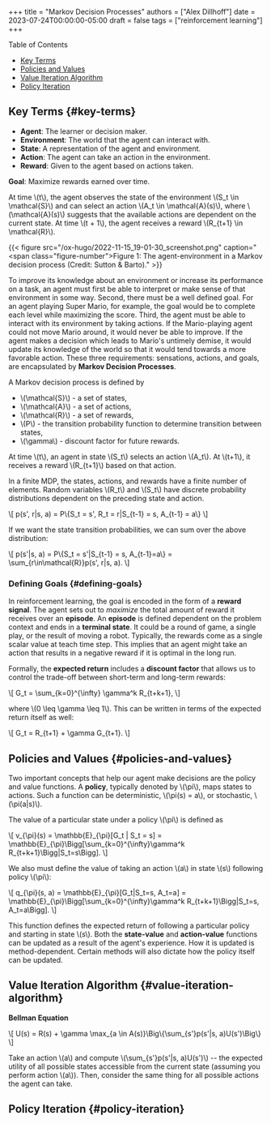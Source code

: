 +++
title = "Markov Decision Processes"
authors = ["Alex Dillhoff"]
date = 2023-07-24T00:00:00-05:00
draft = false
tags = ["reinforcement learning"]
+++

<div class="ox-hugo-toc toc">

<div class="heading">Table of Contents</div>

- [Key Terms](#key-terms)
- [Policies and Values](#policies-and-values)
- [Value Iteration Algorithm](#value-iteration-algorithm)
- [Policy Iteration](#policy-iteration)

</div>
<!--endtoc-->



## Key Terms {#key-terms}

-   **Agent**: The learner or decision maker.
-   **Environment**: The world that the agent can interact with.
-   **State**: A representation of the agent and environment.
-   **Action**: The agent can take an action in the environment.
-   **Reward**: Given to the agent based on actions taken.

**Goal**: Maximize rewards earned over time.

At time \\(t\\), the agent observes the state of the environment \\(S\_t \in \mathcal{S}\\) and can select an action \\(A\_t \in \mathcal{A}(s)\\), where \\(\mathcal{A}(s)\\) suggests that the available actions are dependent on the current state.
At time \\(t + 1\\), the agent receives a reward \\(R\_{t+1} \in \mathcal{R}\\).

{{< figure src="/ox-hugo/2022-11-15_19-01-30_screenshot.png" caption="<span class=\"figure-number\">Figure 1: </span>The agent-environment in a Markov decision process (Credit: Sutton &amp; Barto)." >}}

To improve its knowledge about an environment or increase its performance on a task, an agent must first be able to interpret or make sense of that environment in some way.
Second, there must be a well defined goal. For an agent playing Super Mario, for example, the goal would be to complete each level while maximizing the score.
Third, the agent must be able to interact with its environment by taking actions.
If the Mario-playing agent could not move Mario around, it would never be able to improve.
If the agent makes a decision which leads to Mario's untimely demise, it would update its knowledge of the world so that it would tend towards a more favorable action.
These three requirements: sensations, actions, and goals, are encapsulated by **Markov Decision Processes**.

A Markov decision process is defined by

-   \\(\mathcal{S}\\) - a set of states,
-   \\(\mathcal{A}\\) - a set of actions,
-   \\(\mathcal{R}\\) - a set of rewards,
-   \\(P\\) - the transition probability function to determine transition between states,
-   \\(\gamma\\) - discount factor for future rewards.

At time \\(t\\), an agent in state \\(S\_t\\) selects an action \\(A\_t\\).
At \\(t+1\\), it receives a reward \\(R\_{t+1}\\) based on that action.

In a finite MDP, the states, actions, and rewards have a finite number of elements.
Random variables \\(R\_t\\) and \\(S\_t\\) have discrete probability distributions dependent on the preceding state and action.

\\[
p(s', r|s, a) = P\\{S\_t = s', R\_t = r|S\_{t-1} = s, A\_{t-1} = a\\}
\\]

If we want the state transition probabilities, we can sum over the above distribution:

\\[
p(s'|s, a) = P\\{S\_t = s'|S\_{t-1} = s, A\_{t-1}=a\\} = \sum\_{r\in\mathcal{R}}p(s', r|s, a).
\\]


### Defining Goals {#defining-goals}

In reinforcement learning, the goal is encoded in the form of a ****reward signal****. The agent sets out to _maximize_ the total amount of reward it receives over an ****episode****. An ****episode**** is defined dependent on the problem context and ends in a ****terminal state****. It could be a round of game, a single play, or the result of moving a robot. Typically, the rewards come as a single scalar value at teach time step. This implies that an agent might take an action that results in a negative reward if it is optimal in the long run.

Formally, the **expected return** includes a **discount factor** that allows us to control the trade-off between short-term and long-term rewards:

\\[
G\_t = \sum\_{k=0}^{\infty} \gamma^k R\_{t+k+1},
\\]

where \\(0 \leq \gamma \leq 1\\). This can be written in terms of the expected return itself as well:

\\[
G\_t = R\_{t+1} + \gamma G\_{t+1}.
\\]


## Policies and Values {#policies-and-values}

Two important concepts that help our agent make decisions are the policy and value functions. A **policy**, typically denoted by \\(\pi\\), maps states to actions. Such a function can be deterministic, \\(\pi(s) = a\\), or stochastic, \\(\pi(a|s)\\).

The value of a particular state under a policy \\(\pi\\) is defined as

\\[
v\_{\pi}(s) = \mathbb{E}\_{\pi}[G\_t | S\_t = s] = \mathbb{E}\_{\pi}\Bigg[\sum\_{k=0}^{\infty}\gamma^k R\_{t+k+1}\Bigg|S\_t=s\Bigg].
\\]

We also must define the value of taking an action \\(a\\) in state \\(s\\) following policy \\(\pi\\):

\\[
q\_{\pi}(s, a) = \mathbb{E}\_{\pi}[G\_t|S\_t=s, A\_t=a] = \mathbb{E}\_{\pi}\Bigg[\sum\_{k=0}^{\infty}\gamma^k R\_{t+k+1}\Bigg|S\_t=s, A\_t=a\Bigg].
\\]

This function defines the expected return of following a particular policy and starting in state \\(s\\).
Both the **state-value** and **action-value** functions can be updated as a result of the agent's experience. How it is updated is method-dependent. Certain methods will also dictate how the policy itself can be updated.


## Value Iteration Algorithm {#value-iteration-algorithm}

**Bellman Equation**

\\[
U(s) = R(s) + \gamma \max\_{a \in A(s)}\Big\\{\sum\_{s'}p(s'|s, a)U(s')\Big\\}
\\]

Take an action \\(a\\) and compute \\(\sum\_{s'}p(s'|s, a)U(s')\\) -- the expected utility of all possible states accessible from the current state (assuming you perform action \\(a\\)). Then, consider the same thing for all possible actions the agent can take.


## Policy Iteration {#policy-iteration}
